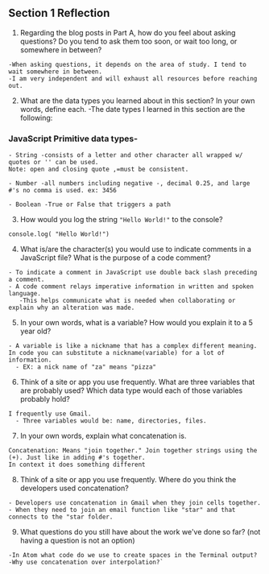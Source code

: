 ## Section 1 Reflection

1. Regarding the blog posts in Part A, how do you feel about asking questions? Do you tend to ask them too soon, or wait too long, or somewhere in between?
```
-When asking questions, it depends on the area of study. I tend to wait somewhere in between.
-I am very independent and will exhaust all resources before reaching out.
```
2. What are the data types you learned about in this section? In your own words, define each.
-The date types I learned in this section are the following:
  ### JavaScript Primitive data types-
```
- String -consists of a letter and other character all wrapped w/ quotes or '' can be used. 
Note: open and closing quote ,=must be consistent.

- Number -all numbers including negative -, decimal 0.25, and large #'s no comma is used. ex: 3456

- Boolean -True or False that triggers a path
```
3. How would you log the string `"Hello World!"` to the console?
```
console.log( "Hello World!")
```
4. What is/are the character(s) you would use to indicate comments in a JavaScript file? What is the purpose of a code comment?

```
- To indicate a comment in JavaScript use double back slash preceding a comment.
- A code comment relays imperative information in written and spoken language.
   -This helps communicate what is needed when collaborating or explain why an alteration was made.
```

5. In your own words, what is a variable? How would you explain it to a 5 year old?

```
- A variable is like a nickname that has a complex different meaning. In code you can substitute a nickname(variable) for a lot of information.
  - EX: a nick name of "za" means "pizza"
```

6. Think of a site or app you use frequently. What are three variables that are probably used? Which data type would each of those variables probably hold?

```
I frequently use Gmail.
  - Three variables would be: name, directories, files.
```

7. In your own words, explain what concatenation is.

```
Concatenation: Means "join together." Join together strings using the (+). Just like in adding #'s together. 
In context it does something different
```

8. Think of a site or app you use frequently. Where do you think the developers used concatenation?
```
- Developers use concatenation in Gmail when they join cells together.
- When they need to join an email function like "star" and that connects to the "star folder.
```

9. What questions do you still have about the work we've done so far? (not having a question is not an option)

```
-In Atom what code do we use to create spaces in the Terminal output?
-Why use concatenation over interpolation?`
```
